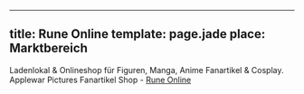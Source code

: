 ---
title: Rune Online
template: page.jade
place: Marktbereich
----

Ladenlokal & Onlineshop für Figuren, Manga, Anime Fanartikel & Cosplay. Applewar Pictures Fanartikel Shop - [Rune Online](rune-online.de)

